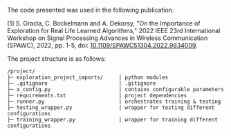 
The code presented was used in the following publication.

\[1] S. Gracla, C. Bockelmann and A. Dekorsy, "On the Importance of Exploration for Real Life Learned Algorithms," 2022 IEEE 23rd International Workshop on Signal Processing Advances in Wireless Communication (SPAWC), 2022, pp. 1-5, doi: [10.1109/SPAWC51304.2022.9834009](https://doi.org/10.1109/SPAWC51304.2022.9834009).

The project structure is as follows:

```
/project/
├─ exploration_project_imports/     | python modules
├─ .gitignore                       | .gitignore
├─ a_config.py                      | contains configurable parameters
├─ requirements.txt                 | project dependencies
├─ runner.py                        | orchestrates training & testing
├─ testing_wrapper.py               | wrapper for testing different configurations
├─ training_wrapper.py              | wrapper for training different configurations
```